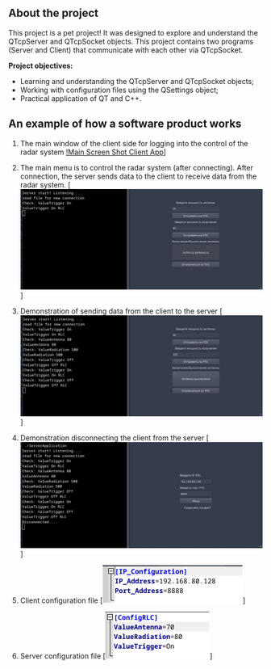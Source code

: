 [screenshot_client_app]: images/main_app_client.png
[screenshot_server_app_readyConfig]: images/server_app_and_client_readyConfig.png
[screenshot_send_to_data_server]: images/send_to_data_server.png
[screenshot_disconnection_client]: images/disconnection_client.png
[screenshot_config_client]: images/config_client_app.png
[screenshot_config_server]: images/config_server_app.png

## About the project

This project is a pet project! It was designed to explore and understand the QTcpServer and QTcpSocket objects. This project contains two programs (Server and Client) that communicate with each other via QTcpSocket.

**Project objectives:**

* Learning and understanding the QTcpServer and QTcpSocket objects;
* Working with configuration files using the QSettings object;
* Practical application of QT and C++.

## An example of how a software product works

1. The main window of the client side for logging into the control of the radar system
[!Main Screen Shot Client App][screenshot_client_app]]

2. The main menu is to control the radar system (after connecting). After connection, the server sends data to the client to receive data from the radar system.
[![Main Control Screen Shot Client App][screenshot_server_app_readyConfig]]

3. Demonstration of sending data from the client to the server
[![Demonstration Send To Data Server][screenshot_send_to_data_server]]

4. Demonstration disconnecting the client from the server
[![Demonstration Disconnection Client Server][screenshot_disconnection_client]]

5. Client configuration file
[![Configuration file client][screenshot_config_client]]

6. Server configuration file
[![Configuration file server][screenshot_config_server]]
